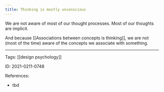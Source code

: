 ```yaml
---
title: Thinking is mostly unconscious
---
```


We are not aware of most of our thought processes.
Most of our thoughts are implicit. 

And because [[Associations between concepts is thinking]], we are not (most of the time) aware of the concepts we associate with something.

---
Tags: [[design psychology]]

ID: 2021-0211-0748

References:
- tbd
